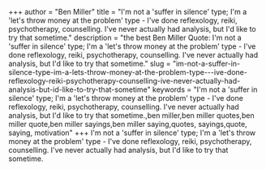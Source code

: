 +++
author = "Ben Miller"
title = "I'm not a 'suffer in silence' type; I'm a 'let's throw money at the problem' type - I've done reflexology, reiki, psychotherapy, counselling. I've never actually had analysis, but I'd like to try that sometime."
description = "the best Ben Miller Quote: I'm not a 'suffer in silence' type; I'm a 'let's throw money at the problem' type - I've done reflexology, reiki, psychotherapy, counselling. I've never actually had analysis, but I'd like to try that sometime."
slug = "im-not-a-suffer-in-silence-type-im-a-lets-throw-money-at-the-problem-type---ive-done-reflexology-reiki-psychotherapy-counselling-ive-never-actually-had-analysis-but-id-like-to-try-that-sometime"
keywords = "I'm not a 'suffer in silence' type; I'm a 'let's throw money at the problem' type - I've done reflexology, reiki, psychotherapy, counselling. I've never actually had analysis, but I'd like to try that sometime.,ben miller,ben miller quotes,ben miller quote,ben miller sayings,ben miller saying,quotes, sayings,quote, saying, motivation"
+++
I'm not a 'suffer in silence' type; I'm a 'let's throw money at the problem' type - I've done reflexology, reiki, psychotherapy, counselling. I've never actually had analysis, but I'd like to try that sometime.
